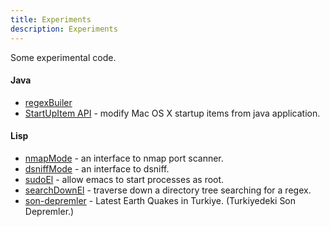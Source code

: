 ```yaml
---
title: Experiments
description: Experiments
---
```


Some experimental code.

#### Java
 - [regexBuiler](/regexBuilder.markdown)
 - [StartUpItem API](/startUpItemApi.markdown) - modify Mac OS X startup items from java application.

#### Lisp
 - [nmapMode](/nmapMode.markdown)  - an interface to nmap port scanner.
 - [dsniffMode](/dsniffMode.markdown)  - an interface to dsniff.
 - [sudoEl](/sudoEl.markdown) - allow emacs to start processes as root.
 - [searchDownEl](http://github.com/nakkaya/emacs/blob/master/int/searchDown.el) - traverse down a directory tree searching for a regex.
 - [son-depremler](http://son-depremler.nakkaya.com/) - Latest Earth Quakes in Turkiye. (Turkiyedeki Son Depremler.)
